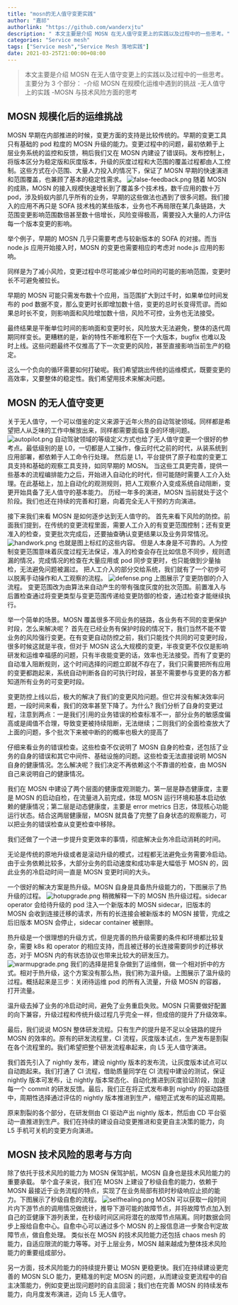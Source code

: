```yaml
---
title: "mosn的无人值守变更实践"
author: "嘉祁"
authorlink: "https://github.com/wanderxjtu"
description: " 本文主要是介绍 MOSN 在无人值守变更上的实践以及过程中的一些思考。"
categories: "Service mesh"
tags: ["Service mesh","Service Mesh 落地实践"]
date: 2021-03-25T21:00:00+08:00
---
```


> 本文主要是介绍 MOSN 在无人值守变更上的实践以及过程中的一些思考。主要分为 3 个部分：
-介绍 MOSN 在规模化运维中遇到的挑战
-无人值守上的实践
-MOSN 与技术风险方面的思考

## MOSN 规模化后的运维挑战
MOSN 早期在内部推进的时候，变更方面的支持是比较传统的。早期的变更工具只有基础的 pod 粒度的 MOSN 升级的能力。变更过程中的问题，最初依赖于上层业务系统的监控和反馈，稍后我们又在 MOSN 内建设了错误码。发布控制上，将版本区分为稳定版和灰度版本，升级的灰度过程和大范围的覆盖过程都由人工控制。这些方式在小范围、大量人力投入的情况下，保证了 MOSN 早期的快速演进和范围覆盖，也兼顾了基本的稳定性需求。
![false-feedback.png](https://gw.alipayobjects.com/mdn/rms_95b965/afts/img/A*lVnfSJ1xP34AAAAAAAAAAAAAARQnAQ)
随着 MOSN 的成熟，MOSN 的接入规模快速增长到了覆盖多个技术栈，数千应用的数十万 pod，涉及蚂蚁内部几乎所有的业务，早期的这些做法也遇到了很多问题。我们接入的应用不再只是 SOFA 技术栈的某些版本，业务也不再局限在某几条链路，大范围变更影响范围数倍甚至数十倍增长，风险变得极高，需要投入大量的人力评估每一个版本变更的影响。

举个例子，早期的 MOSN 几乎只需要考虑与较新版本的 SOFA 的对接。而当 node.js 应用开始接入时，MOSN 的变更也需要相应的考虑对 node.js 应用的影响。


同样是为了减小风险，变更过程中尽可能减少单位时间的可能的影响范围，变更时长不可避免被拉长。


早期的 MOSN 可能只需发布数十个应用，当范围扩大到过千时，如果单位时间发布的 pod 数据不变，那么变更时长即增加数十倍，变更的总时长变得荒谬。而如果总时长不变，则影响面和风险增加数十倍，风险不可控，业务也无法接受。


最终结果是平衡单位时间的影响面和变更时长，风险放大无法避免，整体的迭代周期同样变长。更糟糕的是，新的特性不断堆积在下一个大版本，bugfix 也难以及时上线。这些问题最终不仅推高了下一次变更的风险，甚至直接影响当前生产的稳定。


这么一个负向的循环需要如何打破呢。我们希望跳出传统的运维模式，既要变更的高效率，又要整体的稳定性。我们希望用技术来解决问题。
## MOSN 的无人值守变更
关于无人值守，一个可以借鉴的定义来源于近年火热的自动驾驶领域。同样都是希望把人从乏味的工作中解放出来，同样都需要面临复杂的环境问题。
![autopilot.png](https://gw.alipayobjects.com/mdn/rms_95b965/afts/img/A*Wl3MR6vlexYAAAAAAAAAAAAAARQnAQ)
自动驾驶领域的等级定义方式也给了无人值守变更一个很好的参考点。最低级别的是 L0，一切都是人工操作，像云时代之前的时代，从装系统到应用部署，都依赖于人工命令行处理。
然后是 L1，平台提供了原子粒度的变更工具支持和基础的观察工具支持，如同早期的 MOSN。
当这些工具更完善，提供一些基本的流程编排能力之后，开始进入自动化的时代，但可能随时需要人工介入处理。在此基础上，加上自动化的观测规则，把人工观察介入变成系统自动阻断，变更开始具备了无人值守的基本能力。
历经一年多的演进，MOSN 当前就处于这个阶段。我们也还在持续的完善和打磨，向着完全无人干预的方向演进。


接下来我们来看 MOSN 是如何逐步达到无人值守的。
首先来看下风险的防控。前面我们提到，在传统的变更流程里面，需要人工介入的有变更范围控制；还有变更准入的检查，变更批次完成后，还要抽查确认变更结果以及业务异常情况。
![handwork.png](https://gw.alipayobjects.com/mdn/rms_95b965/afts/img/A*zMF9SZlKvxYAAAAAAAAAAAAAARQnAQ)
也就是图上标红的这些内容。
但是人本身是不可靠的。人为控制变更范围意味着灰度过程无法保证，准入的检查会存在比如信息不同步，规则遗漏的情况，完成情况的检查在大量应用或 pod 同步变更时，也只能做到少量抽检，无法避免问题被漏过。
把人工介入的部分交给系统，我们就有了一个初步可以脱离手动操作和人工观察的流程。
![defense.png](https://gw.alipayobjects.com/mdn/rms_95b965/afts/img/A*EDy9QI5AtHEAAAAAAAAAAAAAARQnAQ)
上图展示了变更防御的介入流程。
变更范围改为由算法来自动产生的带有强度灰度的批次范围。前置准入与后置检查通过将变更类型与变更范围传递给变更防御的检查，通过检查才能继续执行。


举一个简单的场景。MOSN 覆盖很多不同业务的链路，各业务有不同的变更保护时段，怎么来解决呢？
首先在已经业务有保护时段的情况下，我们当然不能不管业务的风险强行变更。在有变更自动防控之前，我们只能找个共同的可变更时段，很多时候这就是半夜，但对于 MOSN 这么大规模的变更，半夜变更不仅仅是影响研发和运维幸福感的问题，只有半夜能变更的话，效率也无法接受。而有了变更的自动准入阻断规则，这个时间选择的问题立即就不存在了，我们只需要把所有应用的变更都跑起来，系统自动判断各自的可执行时段，甚至不需要参与变更的各方都知道所有业务的可变更时段。


变更防控上线以后，极大的解决了我们的变更风险问题。但它并没有解决效率问题，一段时间来看，我们的效率甚至下降了。为什么?
我们分析了自身的变更过程，注意到两点：一是我们引用的业务错误的检查标准不一，部分业务的敏感度偏高或是阈值不合理，导致变更被持续阻断，无法继续；二则我们的全面检查放大了上面的问题，多个批次下来被中断的的概率也极大的提高了


仔细来看业务的错误检查。这些检查不仅说明了 MOSN 自身的检查，还包括了业务的自身的错误和其它中间件、基础设施的问题。这些检查无法直接说明 MOSN 自身的健康情况。怎么解决呢？我们决定不再依赖这个不靠谱的检查，由 MOSN 自己来说明自己的健康情况。


我们在 MOSN 中建设了两个层面的健康度观测能力。第一层是静态健康度，主要是 MOSN 的启动自检，在流量进入前完成，体现 MOSN 运行环境和基本启动依赖的健康情况；第二层是动态健康度，主要是 error metrics 日志，体现核心功能运行状态。结合这两层健康层，MOSN 就具备了完整了自身状态的观察能力，可以把业务的错误检查从变更检查中移除。


我们还做了一个进一步提升变更效率的事情，彻底解决业务冷启动消耗的时间。


无论是传统的原地升级或者是滚动升级的模式，过程都无法避免业务需要冷启动。由于业务依赖比较多，大部分业务的启动速度和成功率是大幅低于 MOSN 的，因此业务的冷启动时间一直是 MOSN 变更时间的大头。


一个很好的解决方案是热升级。MOSN 自身是具备热升级能力的，下图展示了热升级的过程。
![hotupgrade.png](https://gw.alipayobjects.com/mdn/rms_95b965/afts/img/A*ZEY1RrfKFA4AAAAAAAAAAAAAARQnAQ)
稍微解释一下的 MOSN 热升级过程。sidecar operator 会给待升级的 pod 注入一个新版本的 MOSN sidecar，旧版本的 MOSN 会收到连接迁移的请求，所有的长连接会被新版本的 MOSN 接管，完成之后旧版本 MOSN 会停止，sidecar container 被删除。


热升级是一个很理想的升级方式，但是完善的热升级需要的条件和环境都比较复杂，需要 k8s 和 operator 的相应支持，而且被迁移的长连接需要同步的迁移状态，对于 MOSN 内的有状态协议也带来比较大的研发压力。
![warmupgrade.png](https://gw.alipayobjects.com/mdn/rms_95b965/afts/img/A*bICkQrbWQsQAAAAAAAAAAAAAARQnAQ)
我们的选择是把复杂做到了运维侧，做一个相对折中的方式。相对于热升级，这个方案没有那么热，我们称为温升级。上图展示了温升级的过程。概括起来是三步：关闭待运维 pod 的所有入流量，升级 MOSN 的容器，打开流量。


温升级去掉了业务的冷启动时间，避免了业务重启失败。MOSN 只需要做好配置的向下兼容，升级过程和传统升级过程几乎完全一样，但成倍的提升了升级效率。


最后，我们说说 MOSN 整体研发流程。只有生产的提升是不足以全链路的提升 MOSN 的效率的。原有的研发流程里，CI 流程，灰度版本试点，生产发布是割裂在各个流程里的。我们希望把整个研发流程串起来，向 L5 无人值守演进。


我们首先引入了 nightly 发布，建设 nightly 版本的发布流，让灰度版本试点可以自动跑起来。我们打通了 CI 流程，借助质量同学在 CI 流程中建设的测试，保证 nightly 版本可发布，让 nightly 版本常态化、自动化推进到灰度验证阶段，加速每一个 commit 的研发反馈。最后，我们正在将正式发布串到 nightly 的驱动路径中，周期性选择通过评估的 nightly 版本推进到生产，缩短正式发布的延迟周期。


原来割裂的各个部分，在研发侧由 CI 驱动产出 nightly 版本，然后由 CD 平台驱动一直推进到生产。我们在持续的建设自动变更推进和变更自主决策的能力，向 L5 手机可关机的变更方向演进。
## MOSN 技术风险的思考与方向
除了依托于技术风险的能力为 MOSN 保驾护航，MOSN 自身也是技术风险能力的重要承载。
举个盒子来说，我们在 MOSN 上建设了秒级自愈的能力，依赖于 MOSN 最接近于业务流程的特点，实现了在业务局部有损时秒级响应止损的能力。下图展示了秒级自愈的流程。 
![selfhealing.png](https://gw.alipayobjects.com/mdn/rms_95b965/afts/img/A*pbNmQZugpg0AAAAAAAAAAAAAARQnAQ)
MOSN 可以获取一段时间片内下游节点的调用情况做统计，推导下游可能的故障节点，并将故障节点加入到自己的亚健康下游列表里，在秒级时间区间将潜在的故障节点隔离。同时数据会同步上报给自愈中心。自愈中心可以通过多个 MOSN 的上报信息进一步聚合判定故障节点，做自愈处理。
类似长在 MOSN 的技术风险能力还包括 chaos mesh 的能力，自适应限流的能力等等。对于上层业务，MOSN 越来越成为整体技术风险能力的重要组成部分。


另一方面，技术风险能力的持续提升要让 MOSN 更稳更快。我们在持续建设更完善的 MOSN SLO 能力，更精准的判定 MOSN 的问题，从而建设变更流程中的自主决策能力，例如变更出现问题时的自主回滚；我们也在完善 MOSN 的持续发布能力，向月度发布演进，迈向 L5 无人值守。


